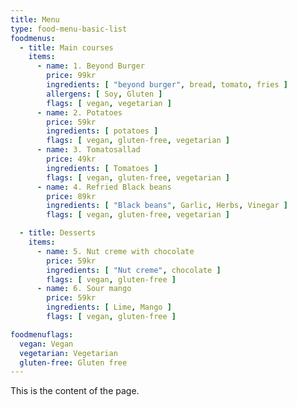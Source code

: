 ```yaml
---
title: Menu
type: food-menu-basic-list
foodmenus:
  - title: Main courses
    items:
      - name: 1. Beyond Burger
        price: 99kr
        ingredients: [ "beyond burger", bread, tomato, fries ]
        allergens: [ Soy, Gluten ]
        flags: [ vegan, vegetarian ]
      - name: 2. Potatoes
        price: 59kr
        ingredients: [ potatoes ]
        flags: [ vegan, gluten-free, vegetarian ]
      - name: 3. Tomatosallad
        price: 49kr
        ingredients: [ Tomatoes ]
        flags: [ vegan, gluten-free, vegetarian ]
      - name: 4. Refried Black beans
        price: 89kr
        ingredients: [ "Black beans", Garlic, Herbs, Vinegar ]
        flags: [ vegan, gluten-free, vegetarian ]

  - title: Desserts
    items:
      - name: 5. Nut creme with chocolate
        price: 59kr
        ingredients: [ "Nut creme", chocolate ]
        flags: [ vegan, gluten-free ]
      - name: 6. Sour mango
        price: 59kr
        ingredients: [ Lime, Mango ]
        flags: [ vegan, gluten-free ]

foodmenuflags:
  vegan: Vegan
  vegetarian: Vegetarian
  gluten-free: Gluten free
---
```


This is the content of the page.
